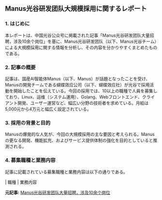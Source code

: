 ## Manus光谷研发团队大規模採用に関するレポート

### 1. はじめに

本レポートは、中国光谷公众号に掲載された記事「Manus光谷研发团队大量招聘，涉及10余个岗位」を基に、Manus光谷研发团队（以下、Manus光谷チーム）による大規模採用に関する情報を分析し、その内容を分かりやすくまとめたものである。

### 2. 記事の概要

記事は、国産AI智能体Manus（以下、Manus）が話題となったことを受け、Manusの開発チームである蝴蝶效应公司（以下、蝴蝶效应社）が光谷で採用活動を開始したことを伝えている。今回の採用では、10以上の職種で人員を募集しており、Linux、运维（システム運用）、Golang、Webフロントエンド、クライアント開発、ユーザー運営など、幅広い分野の技術者を求めている。月給は5,000元から4万元と幅広く設定されている。

### 3. 採用の背景と目的

Manusの爆発的な人気が、今回の大規模採用の主な要因と考えられる。Manusの更なる開発、機能拡充、およびサービス提供体制の強化を目的としていると推測される。

### 4. 募集職種と業務内容

記事に記載されている募集職種と業務内容は以下の通りである。

| 職種 | 業務内容 

**元記事:** [Manus光谷研发团队大量招聘，涉及10余个岗位](http://www.stcn.com/article/detail/1586466.html)